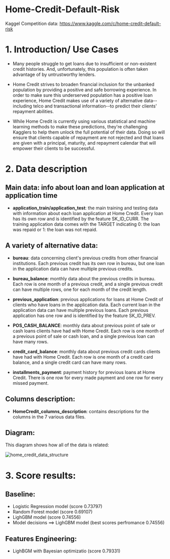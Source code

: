 # Home-Credit-Default-Risk
Kaggel Competition
data: https://www.kaggle.com/c/home-credit-default-risk


# <a id='1'>1. Introduction/ Use Cases</a>
* Many people struggle to get loans due to insufficient or non-existent credit histories. And, unfortunately, this population is often taken advantage of by untrustworthy lenders.

* Home Credit strives to broaden financial inclusion for the unbanked population by providing a positive and safe borrowing experience. In order to make sure this underserved population has a positive loan experience, Home Credit makes use of a variety of alternative data--including telco and transactional information--to predict their clients' repayment abilities.

* While Home Credit is currently using various statistical and machine learning methods to make these predictions, they're challenging Kagglers to help them unlock the full potential of their data. Doing so will ensure that clients capable of repayment are not rejected and that loans are given with a principal, maturity, and repayment calendar that will empower their clients to be successful.

# <a id='2'>2. Data description</a>
## Main data: info about loan and loan application at application time
* **application_train/application_test**: the main training and testing data with information about each loan application at Home Credit. Every loan has its own row and is identified by the feature SK_ID_CURR. The training application data comes with the TARGET indicating 0: the loan was repaid or 1: the loan was not repaid. 

## A variety of alternative data:
* **bureau**: data concerning client's previous credits from other financial institutions. Each previous credit has its own row in bureau, but one loan in the application data can have multiple previous credits.

* **bureau_balance**: monthly data about the previous credits in bureau. Each row is one month of a previous credit, and a single previous credit can have multiple rows, one for each month of the credit length. 

* **previous_application**: previous applications for loans at Home Credit of clients who have loans in the application data. Each current loan in the application data can have multiple previous loans. Each previous application has one row and is identified by the feature SK_ID_PREV. 

* **POS_CASH_BALANCE**: monthly data about previous point of sale or cash loans clients have had with Home Credit. Each row is one month of a previous point of sale or cash loan, and a single previous loan can have many rows.

* **credit_card_balance**: monthly data about previous credit cards clients have had with Home Credit. Each row is one month of a credit card balance, and a single credit card can have many rows.

* **installments_payment**: payment history for previous loans at Home Credit. There is one row for every made payment and one row for every missed payment. 

## Columns description:
* **HomeCredit_columns_description**: contains descriptions for the columns in the 7 various data files.

## Diagram:
This diagram shows how all of the data is related:

![home_credit_data_structure](https://user-images.githubusercontent.com/31940025/51610935-ab307580-1ee3-11e9-8dc7-5ed8ecde561c.png)

# <a id='3'>3. Score results:</a>
## Baseline:
* Logistic Regression model (score 0.73797) 
* Random Forest model (score 0.69107)
* LighGBM model (score 0.74556) 
* Model decisions ==> LighGBM model (best scores perfromance 0.74556)

## Features Engineering:
* LighBGM with Bayesian optimizatio (score 0.79331)

